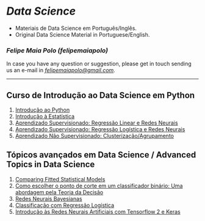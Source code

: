 # ***Data Science***

- Materiais de Data Science em Português/Inglês.
- Original Data Science Material in Portuguese/English.

### *Felipe Maia Polo (felipemaiapolo)*

In case you have any question or suggestion, please get in touch sending us an e-mail in *felipemaiapolo@gmail.com*.

--------------
## Curso de Introdução ao Data Science em Python
1. [Introdução ao Python](https://felipemaiapolo.github.io/notebooks/python.html)
2. [Introdução à Estatística](https://felipemaiapolo.github.io/notebooks/stats.html)
3. [Aprendizado Supervisionado: Regressão Linear e Redes Neurais](https://felipemaiapolo.github.io/notebooks/regression.html)
4. [Aprendizado Supervisionado: Regressão Logística e Redes Neurais](https://felipemaiapolo.github.io/notebooks/classification.html)
5. [Aprendizado Não Supervisionado: Clusterização/Agrupamento](https://felipemaiapolo.github.io/notebooks/clustering.html)

## Tópicos avançados em Data Science / Advanced Topics in Data Science
1. [Comparing Fitted Statistical Models](https://felipemaiapolo.github.io/notebooks/comparing_models.html)
2. [Como escolher o ponto de corte em um classificador binário: Uma abordagem pela Teoria da Decisão](https://felipemaiapolo.github.io/notebooks/decision.html)
3. [Redes Neurais Bayesianas](https://felipemaiapolo.github.io/notebooks/bayesian_nn.html)
4. [Classificação com Regressão Logística](https://felipemaiapolo.github.io/notebooks/classreglog.html)
5. [Introdução às Redes Neurais Artificiais com Tensorflow 2 e Keras](https://felipemaiapolo.github.io/notebooks/tensorflowkeras.html)

